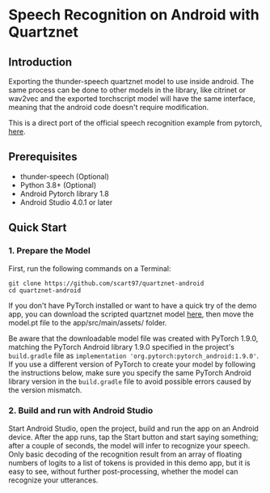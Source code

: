 # Speech Recognition on Android with Quartznet

## Introduction

Exporting the thunder-speech quartznet model to use inside android.
The same process can be done to other models in the library, like citrinet or wav2vec
and the exported torchscript model will have the same interface, meaning that the android code doesn't require modification.

This is a direct port of the official speech recognition example from pytorch, [here](https://github.com/pytorch/android-demo-app/tree/master/SpeechRecognition).

## Prerequisites

* thunder-speech (Optional)
* Python 3.8+ (Optional)
* Android Pytorch library 1.8
* Android Studio 4.0.1 or later

## Quick Start

### 1. Prepare the Model

First, run the following commands on a Terminal:

```
git clone https://github.com/scart97/quartznet-android
cd quartznet-android
```

If you don't have PyTorch installed or want to have a quick try of the demo app, you can download the scripted quartznet model [here](https://github.com/scart97/quartznet-android/releases/tag/model_example), then move the model.pt file to the app/src/main/assets/ folder.

Be aware that the downloadable model file was created with PyTorch 1.9.0, matching the PyTorch Android library 1.9.0 specified in the project's `build.gradle` file as `implementation 'org.pytorch:pytorch_android:1.9.0'`. If you use a different version of PyTorch to create your model by following the instructions below, make sure you specify the same PyTorch Android library version in the `build.gradle` file to avoid possible errors caused by the version mismatch.

### 2. Build and run with Android Studio

Start Android Studio, open the project, build and run the app on an Android device. After the app runs, tap the Start button and start saying something; after a couple of seconds, the model will infer to recognize your speech. Only basic decoding of the recognition result from an array of floating numbers of logits to a list of tokens is provided in this demo app, but it is easy to see, without further post-processing, whether the model can recognize your utterances.